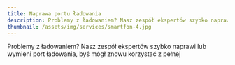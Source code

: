 ```yaml
---
title: Naprawa portu ładowania
description: Problemy z ładowaniem? Nasz zespół ekspertów szybko naprawi lub wymieni port ładowania, byś mógł znowu korzystać z pełnej funkcjonalności swojego smartfona.
thumbnail: /assets/img/services/smartfon-4.jpg
---
```


Problemy z ładowaniem? Nasz zespół ekspertów szybko naprawi lub wymieni port ładowania, byś mógł znowu korzystać z pełnej 